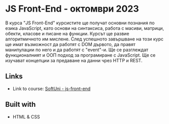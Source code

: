 # JS Front-End - октомври 2023

В курса "JS Front-End" курсистите ще получат основни познания по езика JavaScript, като основи на синтаксиса, работа с масиви, матрици, обекти, класове и писане на функции. Курсът ще развие алгоритмичното им мислене. След успешното завършване на този курс ще имат възможност да работят с DOM дървото, да правят манипулации по него и да работят с "event"-и. Ще се разглеждат функционалният и ООП подход за програмиране с JavaScript. Ще се изучават концепции за предаване на данни чрез HTTP и REST.

## Links

- Link to course: [SoftUni - js-front-end]

## Built with

- HTML & CSS

[SoftUni - js-front-end]: https://softuni.bg/trainings/4240/js-front-end-october-2023
